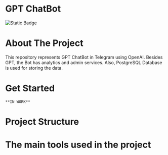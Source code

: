 # GPT ChatBot 
![Static Badge](https://img.shields.io/badge/status-deployment-blue?style=fot-the-badge)

# About The Project
This repository represents GPT ChatBot in Telegram using OpenAI. Besides GPT, the Bot has analytics and admin services. Also, PostgreSQL Database is used for storing the data.
# Get Started
`**IN WORK**`
# Project Structure
# The main tools used in the project
